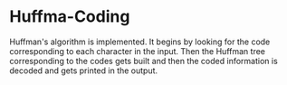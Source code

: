 # Huffma-Coding
Huffman's algorithm is implemented. It begins by looking for the code corresponding to each character in the input. 
Then the Huffman tree corresponding to the codes gets built and then the coded information is decoded and gets printed in the output.
